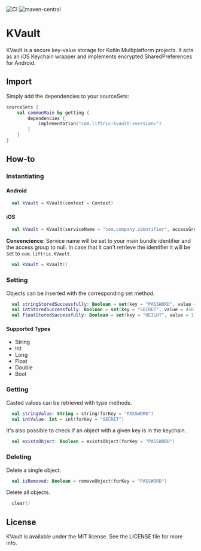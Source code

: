 ![CI](https://github.com/Liftric/kvault/workflows/CI/badge.svg) ![maven-central](https://img.shields.io/maven-central/v/com.liftric/kvault)

# KVault

KVault is a secure key-value storage for Kotlin Multiplatform projects. It acts as an iOS Keychain wrapper and implements encrypted SharedPreferences for Android.

## Import

Simply add the dependencies to your sourceSets:

```kotlin
sourceSets {
    val commonMain by getting {
        dependencies {
            implementation("com.liftric:kvault:<version>")
        }
    }
}
```

## How-to

### Instantiating

#### Android

```kotlin
  val kVault = KVault(context = Context)
```

#### iOS

```kotlin
  val kVault = KVault(serviceName = "com.company.identifier", accessGroup = null)
```

**Convencience**: Service name will be set to your main bundle identifier and the access group to null. In case that it can't retrieve the identifier it will be set to `com.liftric.KVault`.

```kotlin
  val kVault = KVault()
```

### Setting

Objects can be inserted with the corresponding set method. 

```kotlin
  val stringStoredSuccessfully: Boolean = set(key = "PASSWORD", value = "546hfbfzzeujfdbfdz")
  val intStoredSuccessfully: Boolean = set(key = "SECRET", value = 45678765)
  val floatStoredSuccessfully: Boolean = set(key = "HEIGHT", value = 1.79)
```

#### Supported Types

- String
- Int
- Long
- Float
- Double
- Bool

### Getting

Casted values can be retrieved with type methods.

```kotlin
  val stringValue: String = string(forKey = "PASSWORD")
  val intValue: Int = int(forKey = "SECRET")
```

It's also possible to check if an object with a given key is in the keychain.

```kotlin
  val existsObject: Boolean = existsObject(forKey = "PASSWORD")
```

### Deleting

Delete a single object.

```kotlin
  val isRemoved: Boolean = removeObject(forKey = "PASSWORD")
```

Delete all objects.

```kotlin
  clear()
```

## License

KVault is available under the MIT license. See the LICENSE file for more info.
